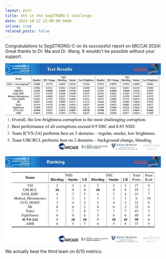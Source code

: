 ```yaml
---
layout: post
title: 4th in the SegSTRONG-C challenge.
date: 2024-10-12 22:00:00-0400
inline: true
related_posts: false
---
```


Congratulations to SegSTRONG-C on its successful report on MICCAI 2024! Great thanks to Dr. Ma and Dr. Wang. It
wouldn't be possible without your support.

![test results](/assets/img/news/20241012_0.jpg)

![ranking](/assets/img/news/20241012_1.jpg)

We actually beat the third team on 6/10 metrics.
